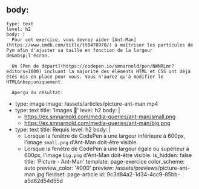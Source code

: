 body:
  -
    type: text
    level: h2
    body: |
      Pour cet exercice, vous devrez aider [Ant-Man](https://www.imdb.com/title/tt0478970/) à maîtriser les particules de Pym afin d'ajuster sa taille en fonction de la largeur de&nbsp;l'écran.
      
      Un [Pen de départ](https://codepen.io/smnarnold/pen/NWNRLmr?editors=1000) incluant la majorité des éléments HTML et CSS ont déjà étés mis en place pour vous. Vous n'aurez qu'à modifier le HTML&nbsp;uniquement.
      
      Aperçu du résultat:
  -
    type: image
    image: /assets/articles/picture-ant-man.mp4
  -
    type: text
    title: 'Images 🌄'
    level: h2
    body: |
      - https://ex.smnarnold.com/media-queries/ant-man/small.png
      - https://ex.smnarnold.com/media-queries/ant-man/big.png
  -
    type: text
    title: Requis
    level: h2
    body: |
      - Lorsque la fenêtre de CodePen à une largeur inférieure à 600px, l'image `small.png` d'Ant-Man doit-être&nbsp;visible.
      - Lorsque la fenêtre de CodePen à une largeur égale ou supérieur à 600px, l'image `big.png` d'Ant-Man doit-être&nbsp;visible.
is_hidden: false
title: 'Picture - Ant-Man'
template: page-exercice
color_scheme: auto
preview_color: '#000'
preview: /assets/previews/picture-ant-man.jpg
fieldset: page-article
id: 9c3d84a2-1d34-4cc9-85bb-a5d82d54d55d
